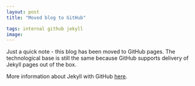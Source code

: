 ```yaml
---
layout: post
title: "Moved blog to GitHub"

tags: internal github jekyll
image:
---
```


Just a quick note - this blog has been moved to GitHub pages. The technological base is still the same
because GitHub supports delivery of Jekyll pages out of the box.

More information about Jekyll with GitHub [here](https://help.github.com/articles/using-jekyll-with-pages/).
